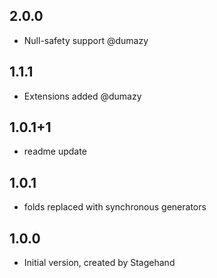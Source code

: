 ## 2.0.0

- Null-safety support @dumazy

## 1.1.1

- Extensions added @dumazy

## 1.0.1+1

- readme update

## 1.0.1

- folds replaced with synchronous generators

## 1.0.0

- Initial version, created by Stagehand
